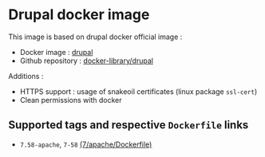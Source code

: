 # Drupal docker image

This image is based on drupal docker official image :

- Docker image : [drupal](https://hub.docker.com/_/drupal/)
- Github repository : [docker-library/drupal](https://github.com/docker-library/drupal)

Additions :

- HTTPS support : usage of snakeoil certificates (linux package `ssl-cert`)
- Clean permissions with docker

## Supported tags and respective `Dockerfile` links

- `7.58-apache`, `7-58` [(7/apache/Dockerfile)](https://github.com/slebote/drupal-docker/blob/master/7/apache/Dockerfile)